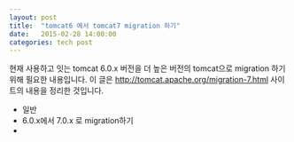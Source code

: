 ```yaml
---
layout: post
title:  "tomcat6 에서 tomcat7 migration 하기"
date:   2015-02-28 14:00:00
categories: tech post
---
```



현재 사용하고 잇는 tomcat 6.0.x 버전을 더 높은 버전의 tomcat으로 migration 하기 위해 필요한 내용입니다.
이 글은 http://tomcat.apache.org/migration-7.html 사이트의 내용을 정리한 것입니다.


- 일반 
- 6.0.x에서 7.0.x 로 migration하기 
- 

